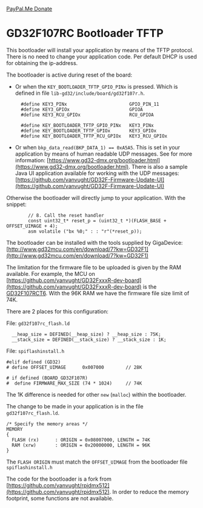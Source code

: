 [PayPal.Me Donate](https://paypal.me/AvanVught?locale.x=nl_NL)
# GD32F107RC Bootloader TFTP

This bootloader will install your application by means of the TFTP protocol. There is no need to change your application code. 
Per default DHCP is used for obtaining the ip-address.

The bootloader is active during reset of the board:

* Or when the `KEY_BOOTLOADER_TFTP_GPIO_PINx` is pressed. Which is defined in file `lib-gd32/include/board/gd32f107r.h`. 
	
		#define KEY3_PINx						GPIO_PIN_11
		#define KEY3_GPIOx						GPIOA
		#define KEY3_RCU_GPIOx					RCU_GPIOA
		
		#define KEY_BOOTLOADER_TFTP_GPIO_PINx	KEY3_PINx
		#define KEY_BOOTLOADER_TFTP_GPIOx		KEY3_GPIOx
		#define KEY_BOOTLOADER_TFTP_RCU_GPIOx	KEY3_RCU_GPIOx

* Or when `bkp_data_read(BKP_DATA_1) == 0xA5A5`. This is set in your application by means of human readable UDP messages. See for more information: [https://www.gd32-dmx.org/bootloader.html](https://www.gd32-dmx.org/bootloader.html). There is also a sample Java UI application available for working with the UDP messages: [https://github.com/vanvught/GD32F-Firmware-Update-UI](https://github.com/vanvught/GD32F-Firmware-Update-UI)

Otherwise the bootloader will directly jump to your application. With the snippet: 

	    	// 8. Call the reset handler
	    	const uint32_t* reset_p = (uint32_t *)(FLASH_BASE + OFFSET_UIMAGE + 4);
	    	asm volatile ("bx %0;" : : "r"(*reset_p));

The bootloader can be installed with the tools supplied by GigaDevice: [http://www.gd32mcu.com/en/download/7?kw=GD32F1](http://www.gd32mcu.com/en/download/7?kw=GD32F1)

The limitation for the firmware file to be uploaded is given by the RAM available. For example, the MCU on [https://github.com/vanvught/GD32FxxxR-dev-board](https://github.com/vanvught/GD32FxxxR-dev-board) is the [GD32F107RCT6](https://www.gigadevice.com/microcontroller/gd32f107rct6/). With the 96K RAM we have the firmware file size limit of 74K.

There are 2 places for this configuration:

File: `gd32f107rc_flash.ld`

	  __heap_size = DEFINED(__heap_size) ? __heap_size : 75K;
	  __stack_size = DEFINED(__stack_size) ? __stack_size : 1K;

File: `spiflashinstall.h`

	#elif defined (GD32)
	# define OFFSET_UIMAGE		0x007000		// 28K

	# if defined (BOARD_GD32F107R)
	#  define FIRMWARE_MAX_SIZE (74 * 1024)		// 74K

The 1K difference is needed for other `new` (`malloc`) within the bootloader.

The change to be made in your application is in the file `gd32f107rc_flash.ld`. 

	/* Specify the memory areas */
	MEMORY
	{
	  FLASH (rx)      : ORIGIN = 0x08007000, LENGTH = 74K
	  RAM (xrw)       : ORIGIN = 0x20000000, LENGTH = 96K
	}
	
The `FLASH ORIGIN` must match the `OFFSET_UIMAGE` from the bootloader file `spiflashinstall.h`

The code for the bootloader is a fork from [https://github.com/vanvught/rpidmx512](https://github.com/vanvught/rpidmx512). In order to reduce the memory footprint, some functions are not available.